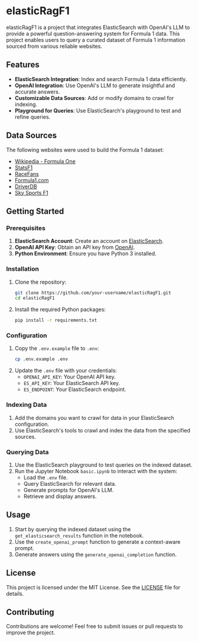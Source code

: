# elasticRagF1

elasticRagF1 is a project that integrates ElasticSearch with OpenAI's LLM to provide a powerful question-answering system for Formula 1 data. This project enables users to query a curated dataset of Formula 1 information sourced from various reliable websites.

## Features
- **ElasticSearch Integration**: Index and search Formula 1 data efficiently.
- **OpenAI Integration**: Use OpenAI's LLM to generate insightful and accurate answers.
- **Customizable Data Sources**: Add or modify domains to crawl for indexing.
- **Playground for Queries**: Use ElasticSearch's playground to test and refine queries.

## Data Sources
The following websites were used to build the Formula 1 dataset:
- [Wikipedia - Formula One](https://en.wikipedia.org/wiki/Formula_One)
- [StatsF1](https://www.statsf1.com/en/default.aspx)
- [RaceFans](https://www.racefans.net/)
- [Formula1.com](https://www.formula1.com/)
- [DriverDB](https://www.driverdb.com/)
- [Sky Sports F1](https://www.skysports.com/f1)

## Getting Started

### Prerequisites
1. **ElasticSearch Account**: Create an account on [ElasticSearch](https://www.elastic.co/).
2. **OpenAI API Key**: Obtain an API key from [OpenAI](https://platform.openai.com/).
3. **Python Environment**: Ensure you have Python 3 installed.

### Installation
1. Clone the repository:
   ```bash
   git clone https://github.com/your-username/elasticRagF1.git
   cd elasticRagF1
   ```
2. Install the required Python packages:
   ```bash
   pip install -r requirements.txt
   ```

### Configuration
1. Copy the `.env.example` file to `.env`:
   ```bash
   cp .env.example .env
   ```
2. Update the `.env` file with your credentials:
   - `OPENAI_API_KEY`: Your OpenAI API key.
   - `ES_API_KEY`: Your ElasticSearch API key.
   - `ES_ENDPOINT`: Your ElasticSearch endpoint.

### Indexing Data
1. Add the domains you want to crawl for data in your ElasticSearch configuration.
2. Use ElasticSearch's tools to crawl and index the data from the specified sources.

### Querying Data
1. Use the ElasticSearch playground to test queries on the indexed dataset.
2. Run the Jupyter Notebook `basic.ipynb` to interact with the system:
   - Load the `.env` file.
   - Query ElasticSearch for relevant data.
   - Generate prompts for OpenAI's LLM.
   - Retrieve and display answers.

## Usage
1. Start by querying the indexed dataset using the `get_elasticsearch_results` function in the notebook.
2. Use the `create_openai_prompt` function to generate a context-aware prompt.
3. Generate answers using the `generate_openai_completion` function.

## License
This project is licensed under the MIT License. See the [LICENSE](LICENSE) file for details.

## Contributing
Contributions are welcome! Feel free to submit issues or pull requests to improve the project.
